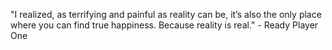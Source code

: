 "I realized, as terrifying and painful as reality can be, it’s also the only place where you can find true happiness. Because reality is real." - Ready Player One